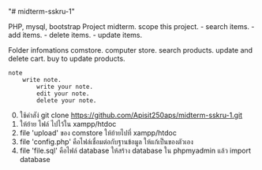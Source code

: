 "# midterm-sskru-1" 


PHP, mysql, bootstrap Project midterm.
scope this project.
	- search items.
	- add items.
	- delete items. 
	- update items.
	
Folder infomations 
	comstore. 
		computer store.
			search products.
			update and delete cart.
			buy to update products.
	
	note 
		write note.
			write your note.
			edit your note.
			delete your note.
	

0. ใช้คำสัง่ git clone https://github.com/Apisit250aps/midterm-sskru-1.git
1. ให้ย้าย ไฟล์ ไปไว้ใน xampp/htdoc 
2. file 'upload' ของ comstore ให้ย้ายไปที่ xampp/htdoc
3. file 'config.php' คือไฟล์เชื่อมต่อกับฐานข้อมูล ให้แก้เป็นของตัวเอง
4. file 'file.sql' คือไฟล์ database ให้สร้าง database ใน phpmyadmin แล้ว import database



